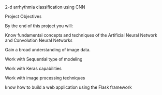 2-d arrhythmia classification using CNN

Project Objectives

By the end of this project you will:

Know fundamental concepts and techniques of the Artificial Neural Network and Convolution Neural Networks

Gain a broad understanding of image data.

Work with Sequential type of modeling

Work with Keras capabilities

Work with image processing techniques

know how to build a web application using the Flask framework




